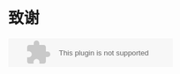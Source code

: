 # 致谢
<embed src="//music.163.com/style/swf/widget.swf?sid=33051053&type=2&auto=1&width=278&height=32" width="298" height="52"  allowNetworking="all"></embed>
